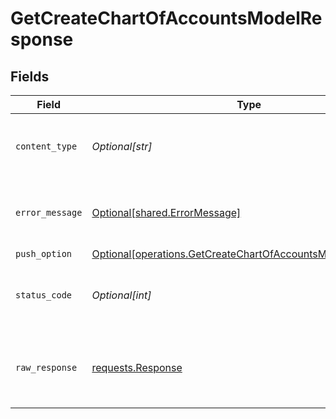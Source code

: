 # GetCreateChartOfAccountsModelResponse


## Fields

| Field                                                                                                                                  | Type                                                                                                                                   | Required                                                                                                                               | Description                                                                                                                            |
| -------------------------------------------------------------------------------------------------------------------------------------- | -------------------------------------------------------------------------------------------------------------------------------------- | -------------------------------------------------------------------------------------------------------------------------------------- | -------------------------------------------------------------------------------------------------------------------------------------- |
| `content_type`                                                                                                                         | *Optional[str]*                                                                                                                        | :heavy_check_mark:                                                                                                                     | HTTP response content type for this operation                                                                                          |
| `error_message`                                                                                                                        | [Optional[shared.ErrorMessage]](undefined/models/shared/errormessage.md)                                                               | :heavy_minus_sign:                                                                                                                     | Your API request was not properly authorized.                                                                                          |
| `push_option`                                                                                                                          | [Optional[operations.GetCreateChartOfAccountsModelPushOption]](undefined/models/operations/getcreatechartofaccountsmodelpushoption.md) | :heavy_minus_sign:                                                                                                                     | OK                                                                                                                                     |
| `status_code`                                                                                                                          | *Optional[int]*                                                                                                                        | :heavy_check_mark:                                                                                                                     | HTTP response status code for this operation                                                                                           |
| `raw_response`                                                                                                                         | [requests.Response](https://requests.readthedocs.io/en/latest/api/#requests.Response)                                                  | :heavy_minus_sign:                                                                                                                     | Raw HTTP response; suitable for custom response parsing                                                                                |